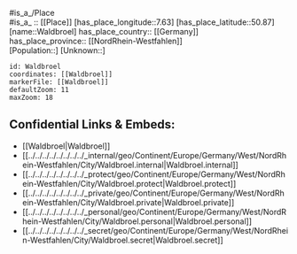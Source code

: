 ﻿---
location: [50.87,7.63] 
mapzoom: [7,12] 
mapmarker: city 
type: City
tags:
- geo/City


SpocWebEntityId: 35402
isDeleted: false
confidential: public

---
#is_a_/Place  
#is_a_ :: [[Place]] 
[has_place_longitude::7.63] 
[has_place_latitude::50.87] 
[name::Waldbroel] 
has_place_country:: [[Germany]]  
has_place_province:: [[NordRhein-Westfahlen]]  
[Population::] 
[Unknown::] 


```leaflet
id: Waldbroel
coordinates: [[Waldbroel]] 
markerFile: [[Waldbroel]] 
defaultZoom: 11 
maxZoom: 18
```


## Confidential Links & Embeds: 
- [[Waldbroel|Waldbroel]]  
- [[../../../../../../../../_internal/geo/Continent/Europe/Germany/West/NordRhein-Westfahlen/City/Waldbroel.internal|Waldbroel.internal]] 
- [[../../../../../../../../_protect/geo/Continent/Europe/Germany/West/NordRhein-Westfahlen/City/Waldbroel.protect|Waldbroel.protect]] 
- [[../../../../../../../../_private/geo/Continent/Europe/Germany/West/NordRhein-Westfahlen/City/Waldbroel.private|Waldbroel.private]] 
- [[../../../../../../../../_personal/geo/Continent/Europe/Germany/West/NordRhein-Westfahlen/City/Waldbroel.personal|Waldbroel.personal]] 
- [[../../../../../../../../_secret/geo/Continent/Europe/Germany/West/NordRhein-Westfahlen/City/Waldbroel.secret|Waldbroel.secret]] 
